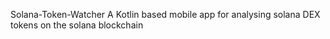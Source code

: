 Solana-Token-Watcher
A Kotlin based mobile app for analysing solana DEX tokens on the solana blockchain